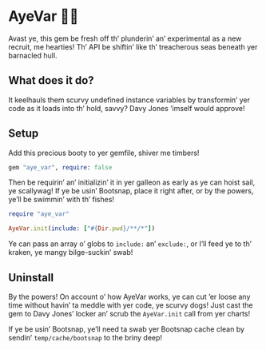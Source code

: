 # AyeVar 🏴‍☠️

Avast ye, this gem be fresh off th’ plunderin’ an’ experimental as a new recruit, me hearties! Th’ API be shiftin’ like th’ treacherous seas beneath yer barnacled hull.

## What does it do?

It keelhauls them scurvy undefined instance variables by transformin’ yer code as it loads into th’ hold, savvy? Davy Jones ’imself would approve!

## Setup

Add this precious booty to yer gemfile, shiver me timbers!

```ruby
gem "aye_var", require: false
```

Then be requirin’ an’ initializin’ it in yer galleon as early as ye can hoist sail, ye scallywag! If ye be usin’ Bootsnap, place it right after, or by the powers, ye’ll be swimmin’ with th’ fishes!

```ruby
require "aye_var"

AyeVar.init(include: ["#{Dir.pwd}/**/*"])
```

Ye can pass an array o’ globs to `include:` an’ `exclude:`, or I’ll feed ye to th’ kraken, ye mangy bilge-suckin’ swab!

## Uninstall

By the powers! On account o’ how AyeVar works, ye can cut ’er loose any time without havin’ ta meddle with yer code, ye scurvy dogs! Just cast the gem to Davy Jones’ locker an’ scrub the `AyeVar.init` call from yer charts!

If ye be usin’ Bootsnap, ye’ll need ta swab yer Bootsnap cache clean by sendin’ `temp/cache/bootsnap` to the briny deep!
